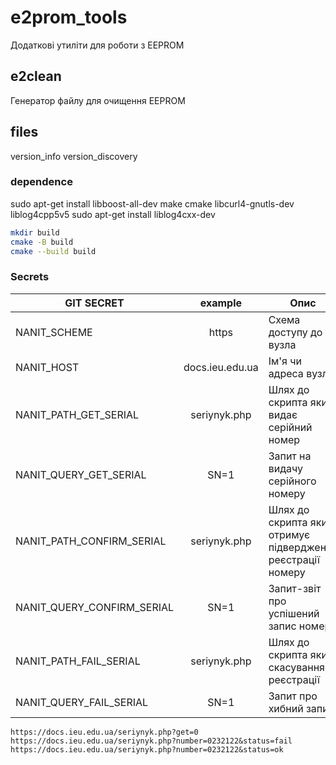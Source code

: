 # e2prom_tools

Додаткові утиліти для роботи з EEPROM

## e2clean

Генератор файлу для очищення EEPROM

## files

version_info
version_discovery

### dependence
sudo apt-get install libboost-all-dev make cmake libcurl4-gnutls-dev liblog4cpp5v5
sudo apt-get install liblog4cxx-dev


```zsh
mkdir build
cmake -B build
cmake --build build
```


### Secrets


|        GIT SECRET        |      example       | Опис                              | |
|--------------------------|:------------------:|-----------------------------------|-|
|NANIT_SCHEME              |https               |Схема доступу до вузла             |1|
|NANIT_HOST                |docs.ieu.edu.ua     |Ім'я чи адреса вузла               |2|
|NANIT_PATH_GET_SERIAL     |seriynyk.php   |Шлях до скрипта який видає серійний номер|3|
|NANIT_QUERY_GET_SERIAL    |SN=1                |Запит на видачу серійного номеру   |4|
|NANIT_PATH_CONFIRM_SERIAL|seriynyk.php|Шлях до скрипта який отримує підвердження реєстрації номеру|5|
|NANIT_QUERY_CONFIRM_SERIAL|SN=1                |Запит-звіт про успішений запис номеру|6|
|NANIT_PATH_FAIL_SERIAL    |seriynyk.php        |Шлях до скрипта який скасування реєстрації|7|
|NANIT_QUERY_FAIL_SERIAL   |SN=1                |Запит про хибний запис             |8|

```
https://docs.ieu.edu.ua/seriynyk.php?get=0
https://docs.ieu.edu.ua/seriynyk.php?number=0232122&status=fail
https://docs.ieu.edu.ua/seriynyk.php?number=0232122&status=ok
```